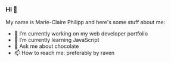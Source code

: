 ### Hi 👋
My name is Marie-Claire Philipp and here's some stuff about me:

- 🔭 I’m currently working on my web developer portfolio
- 🌱 I’m currently learning JavaScript
- 💬 Ask me about chocolate
- 📫 How to reach me: preferably by raven
